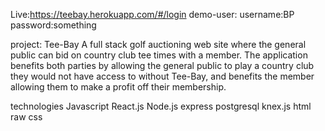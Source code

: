 Live:https://teebay.herokuapp.com/#/login
demo-user: username:BP 
           password:something

project:
Tee-Bay
A full stack golf auctioning web site where the general public can bid on country club tee times with a member. The application benefits both parties by allowing the general public to play a country club they would not have access to without Tee-Bay, and benefits the member allowing them to make a profit off their membership.

technologies
Javascript
React.js
Node.js
express
postgresql
knex.js
html
raw css
